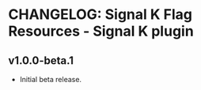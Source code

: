 # CHANGELOG: Signal K Flag Resources - Signal K plugin 

## v1.0.0-beta.1

- Initial beta release.


